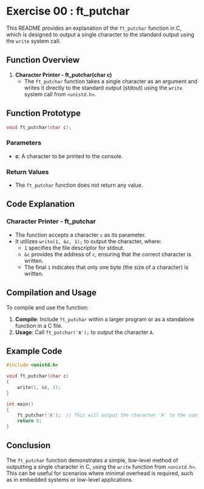 
# Exercise 00 : ft_putchar

This README provides an explanation of the `ft_putchar` function in C, which is designed to output a single character to the standard output using the `write` system call.

## Function Overview

1. **Character Printer - ft_putchar(char c)**
   - The `ft_putchar` function takes a single character as an argument and writes it directly to the standard output (stdout) using the `write` system call from `<unistd.h>`.

## Function Prototype

```c
void ft_putchar(char c);
```

### Parameters
- **c**: A character to be printed to the console.

### Return Values
- The `ft_putchar` function does not return any value.

## Code Explanation

### Character Printer - ft_putchar
   - The function accepts a character `c` as its parameter.
   - It utilizes `write(1, &c, 1);` to output the character, where:
     - `1` specifies the file descriptor for stdout.
     - `&c` provides the address of `c`, ensuring that the correct character is written.
     - The final `1` indicates that only one byte (the size of a character) is written.

## Compilation and Usage

To compile and use the function:
1. **Compile**: Include `ft_putchar` within a larger program or as a standalone function in a C file.
2. **Usage**: Call `ft_putchar('A');` to output the character `A`.

## Example Code

```c
#include <unistd.h>

void ft_putchar(char c)
{
    write(1, &c, 1);
}

int main()
{
    ft_putchar('A');  // This will output the character 'A' to the console
    return 0;
}
```

## Conclusion

The `ft_putchar` function demonstrates a simple, low-level method of outputting a single character in C, using the `write` function from `<unistd.h>`. This can be useful for scenarios where minimal overhead is required, such as in embedded systems or low-level applications.
